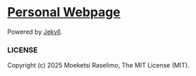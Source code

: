 # [Personal Webpage](http://moeketsi.github.io/)

Powered by [Jekyll].

### LICENSE

Copyright (c) 2025 Moeketsi Raselimo, The MIT License (MIT).

[Jekyll]: https://jekyllrb.com/

